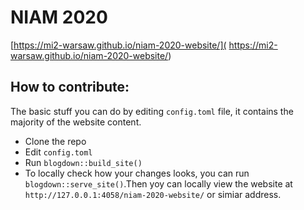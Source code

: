 # NIAM 2020

[https://mi2-warsaw.github.io/niam-2020-website/]( https://mi2-warsaw.github.io/niam-2020-website/)

## How to contribute:

The basic stuff you can do by editing `config.toml` file, it contains the majority of the website content.

- Clone the repo
- Edit `config.toml`
- Run `blogdown::build_site()`
- To locally check how your changes looks, you can run `blogdown::serve_site()`.Then yoy can locally view the website at `http://127.0.0.1:4058/niam-2020-website/` or simiar address.